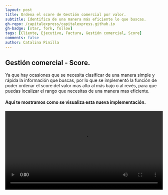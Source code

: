 ```yaml
---
layout: post
title: Ordena el score de Gestión comercial por valor.
subtitle: Identifica de una manera más eficiente lo que buscas.
gh-repo: /capitalexpress/capitalexpress.github.io
gh-badge: [star, fork, follow]
tags: [Cliente, Ejecutivo, Factura, Gestión comercial, Score]
comments: false
author: Catalina Pinilla
---
```


## Gestión comercial - Score.

Ya que hay ocasiones que se necesita clasificar de una manera simple y rápida la información que buscas, por lo que se implementó la función de poder ordenar el score del valor mas alto al más bajo o al revés, para que puedas localizar el rango que necesitas de una manera mas eficiente.

#### Aquí te mostramos como se visualiza esta nueva implementación.

<video width="100%" controls>
<source src="https://cdn.capitalexpress.cl/video/2025-08-25-score.mp4" type="video/mp4">
Tu navegador no soporta el elemento de video.
</video>
